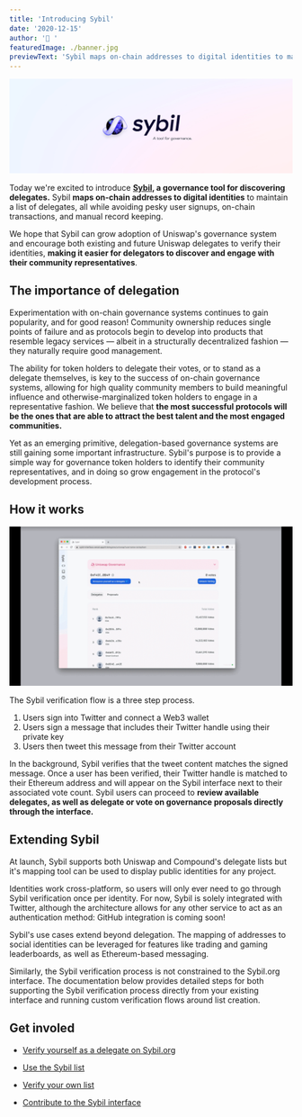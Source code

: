 ```yaml
---
title: 'Introducing Sybil'
date: '2020-12-15'
author: '🦄 '
featuredImage: ./banner.jpg
previewText: 'Sybil maps on-chain addresses to digital identities to maintain a list of delegates, all while avoiding pesky user signups, on-chain transactions, and manual record keeping'
---
```


![](banner.jpg)

Today we're excited to introduce **[Sybil](https://sybil.org/), a governance tool for discovering delegates.** Sybil **maps on-chain addresses to digital identities** to maintain a list of delegates, all while avoiding pesky user signups, on-chain transactions, and manual record keeping.

We hope that Sybil can grow adoption of Uniswap's governance system and encourage both existing and future Uniswap delegates to verify their identities, **making it easier for delegators to discover and engage with their community representatives**.

## The importance of delegation

Experimentation with on-chain governance systems continues to gain popularity, and for good reason! Community ownership reduces single points of failure and as protocols begin to develop into products that resemble legacy services — albeit in a structurally decentralized fashion — they naturally require good management.

The ability for token holders to delegate their votes, or to stand as a delegate themselves, is key to the success of on-chain governance systems, allowing for high quality community members to build meaningful influence and otherwise-marginalized token holders to engage in a representative fashion. We believe that **the most successful protocols will be the ones that are able to attract the best talent and the most engaged communities.**

Yet as an emerging primitive, delegation-based governance systems are still gaining some important infrastructure. Sybil's purpose is to provide a simple way for governance token holders to identify their community representatives, and in doing so grow engagement in the protocol's development process.

## How it works

![](sybil.gif)

The Sybil verification flow is a three step process.

1. Users sign into Twitter and connect a Web3 wallet
2. Users sign a message that includes their Twitter handle using their private key
3. Users then tweet this message from their Twitter account

In the background, Sybil verifies that the tweet content matches the signed message. Once a user has been verified, their Twitter handle is matched to their Ethereum address and will appear on the Sybil interface next to their associated vote count. Sybil users can proceed to **review available delegates, as well as delegate or vote on governance proposals directly through the interface.**

## Extending Sybil

At launch, Sybil supports both Uniswap and Compound's delegate lists but it's mapping tool can be used to display public identities for any project.

Identities work cross-platform, so users will only ever need to go through Sybil verification once per identity. For now, Sybil is solely integrated with Twitter, although the architecture allows for any other service to act as an authentication method: GitHub integration is coming soon!

Sybil's use cases extend beyond delegation. The mapping of addresses to social identities can be leveraged for features like trading and gaming leaderboards, as well as Ethereum-based messaging.

Similarly, the Sybil verification process is not constrained to the Sybil.org interface. The documentation below provides detailed steps for both supporting the Sybil verification process directly from your existing interface and running custom verification flows around list creation.

## Get involed

- [Verify yourself as a delegate on Sybil.org](https://sybil.org/)

- [Use the Sybil list](https://github.com/Uniswap/sybil-list#use-the-sybil-list)

- [Verify your own list](https://github.com/Uniswap/sybil-list#verify-your-own-list)

- [Contribute to the Sybil interface](https://github.com/Uniswap/sybil-interface)
